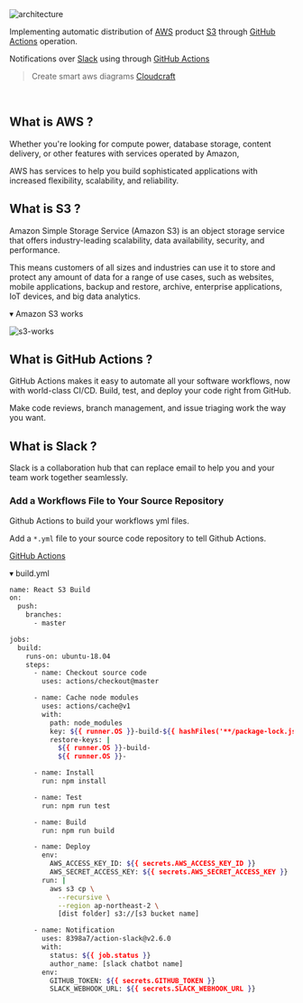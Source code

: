 <img src='https://github.com/byreact/react-github-actions-s3-build/raw/images/architecture.png' border='0' alt='architecture' />

Implementing automatic distribution of [AWS](https://aws.amazon.com/ko/) product [S3](https://aws.amazon.com/ko/s3/) through [GitHub Actions](https://github.com/features/actions) operation.

Notifications over [Slack](https://slack.com/intl/en-kr/) using through [GitHub Actions](https://github.com/features/actions)

> Create smart aws diagrams [Cloudcraft](https://cloudcraft.co/)

<br />

## What is AWS ?

Whether you're looking for compute power, database storage, content delivery, or other features with services operated by Amazon, 

AWS has services to help you build sophisticated applications with increased flexibility, scalability, and reliability.

## What is S3 ?

Amazon Simple Storage Service (Amazon S3) is an object storage service that offers industry-leading scalability, data availability, security, and performance.

This means customers of all sizes and industries can use it to store and protect any amount of data for a range of use cases, such as websites, mobile applications, backup and restore, archive, enterprise applications, IoT devices, and big data analytics.

▾ Amazon S3 works

<img src='https://github.com/byreact/react-github-actions-s3-build/raw/images/s3-works.png' border='0' alt='s3-works' />

## What is GitHub Actions ?

GitHub Actions makes it easy to automate all your software workflows, now with world-class CI/CD. Build, test, and deploy your code right from GitHub. 

Make code reviews, branch management, and issue triaging work the way you want.

## What is Slack ?

Slack is a collaboration hub that can replace email to help you and your team work together seamlessly.

### Add a Workflows File to Your Source Repository

Github Actions to build your workflows yml files.

Add a `*.yml` file to your source code repository to tell Github Actions.

[GitHub Actions](https://github.com/features/actions)

▾ build.yml

```bash
name: React S3 Build
on:
  push:
    branches:
      - master

jobs:
  build:
    runs-on: ubuntu-18.04
    steps:
      - name: Checkout source code
        uses: actions/checkout@master

      - name: Cache node modules
        uses: actions/cache@v1
        with:
          path: node_modules
          key: ${{ runner.OS }}-build-${{ hashFiles('**/package-lock.json') }}
          restore-keys: |
            ${{ runner.OS }}-build-
            ${{ runner.OS }}-

      - name: Install
        run: npm install

      - name: Test
        run: npm run test

      - name: Build
        run: npm run build

      - name: Deploy
        env:
          AWS_ACCESS_KEY_ID: ${{ secrets.AWS_ACCESS_KEY_ID }}
          AWS_SECRET_ACCESS_KEY: ${{ secrets.AWS_SECRET_ACCESS_KEY }}
        run: |
          aws s3 cp \
            --recursive \
            --region ap-northeast-2 \
            [dist folder] s3://[s3 bucket name]

      - name: Notification
        uses: 8398a7/action-slack@v2.6.0
        with:
          status: ${{ job.status }}
          author_name: [slack chatbot name]
        env:
          GITHUB_TOKEN: ${{ secrets.GITHUB_TOKEN }}
          SLACK_WEBHOOK_URL: ${{ secrets.SLACK_WEBHOOK_URL }}
```
